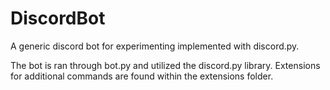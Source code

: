 # DiscordBot
A generic discord bot for experimenting implemented with discord.py.

The bot is ran through bot.py and utilized the discord.py library. Extensions for additional commands are found within the extensions folder.
